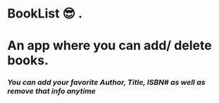 # BookList    😎 . 
 <h1>An app where you can add/ delete books.</h1>
<h3><em>You can add your favorite Author, Title, ISBN# as well as remove that info anytime<em></h3>
